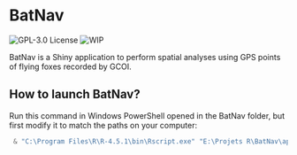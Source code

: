 
BatNav
================

![GPL-3.0
License](https://img.shields.io/badge/License-GPL%20v3.0-blue.svg)
![WIP](https://www.repostatus.org/badges/latest/wip.svg)

BatNav is a Shiny application to perform spatial analyses using GPS points of flying foxes recorded by GCOI.

## How to launch BatNav?

Run this command in Windows PowerShell opened in the BatNav folder, but first modify it to match the paths on your computer:

```powershell
 & "C:\Program Files\R\R-4.5.1\bin\Rscript.exe" "E:\Projets R\BatNav\app.R"
```

